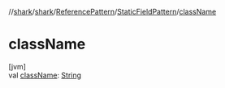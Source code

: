 //[shark](../../../../index.md)/[shark](../../index.md)/[ReferencePattern](../index.md)/[StaticFieldPattern](index.md)/[className](class-name.md)

# className

[jvm]\
val [className](class-name.md): [String](https://kotlinlang.org/api/latest/jvm/stdlib/kotlin/-string/index.html)
